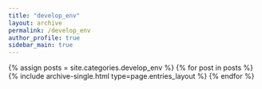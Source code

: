 ```yaml
---
title: "develop_env"
layout: archive
permalink: /develop_env
author_profile: true
sidebar_main: true
---
```



{% assign posts = site.categories.develop_env %}
{% for post in posts %} {% include archive-single.html type=page.entries_layout %} {% endfor %}
